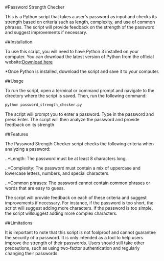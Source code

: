 #Password Strength Checker

This is a Python script that takes a user's password as input and checks its strength based on criteria such as length, complexity, and use of common phrases. The script will provide feedback on the strength of the password and suggest improvements if necessary.

##Installation

To use this script, you will need to have Python 3 installed on your computer. You can download the latest version of Python from the official website:[Download here](https://www.python.org/downloads/)

*Once Python is installed, download the script and save it to your computer.

##Usage

To run the script, open a terminal or command prompt and navigate to the directory where the script is saved. Then, run the following command:

```python
python password_strength_checker.py

```
The script will prompt you to enter a password. Type in the password and press Enter. The script will then analyze the password and provide feedback on its strength

##Features

The Password Strength Checker script checks the following criteria when analyzing a password:

 ..*Length: The password must be at least 8 characters long.

 ..*Complexity: The password must contain a mix of uppercase and lowercase letters, numbers, and special characters.

 ..*Common phrases: The password cannot contain common phrases or words that are easy to guess.

The script will provide feedback on each of these criteria and suggest improvements if necessary. For instance, if the password is too short, the script will suggest adding more characters. If the password is too simple, the script willsuggest adding more complex characters.

##Limitations

It is important to note that this script is not foolproof and cannot guarantee the security of a password. It is only intended as a tool to help users improve the strength of their passwords. Users should still take other precautions, such as using two-factor authentication and regularly changing their passwords.
